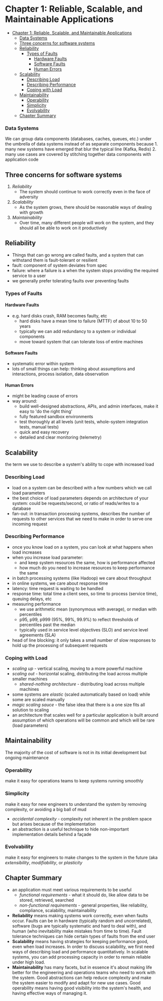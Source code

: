 
# Chapter 1: Reliable, Scalable, and Maintainable Applications
- [Chapter 1: Reliable, Scalable, and Maintainable Applications](#chapter-1-reliable-scalable-and-maintainable-applications)
    - [Data Systems](#data-systems)
  - [Three concerns for software systems](#three-concerns-for-software-systems)
  - [Reliability](#reliability)
    - [Types of Faults](#types-of-faults)
      - [Hardware Faults](#hardware-faults)
      - [Software Faults](#software-faults)
      - [Human Errors](#human-errors)
  - [Scalability](#scalability)
    - [Describing Load](#describing-load)
    - [Describing Performance](#describing-performance)
    - [Coping with Load](#coping-with-load)
  - [Maintainability](#maintainability)
    - [Operability](#operability)
    - [Simplicity](#simplicity)
    - [Evolvability](#evolvability)
  - [Chapter Summary](#chapter-summary)

### Data Systems
We can group data components (databases, caches, queues, etc.) under the umbrella of data systems instead of as separate components because
	1. many new systems have emerged that blur the typical line (Kafka, Redis)
	2. many use cases are covered by stitching together data components with application code

## Three concerns for software systems
1. *Reliability*
	- The system should continue to work correctly even in the face of adversity
2. *Scalability*
	- As the system grows, there should be reasonable ways of dealing with growth
3. *Maintainability*
	- Over time, many different people will work on the system, and they should all be able to work on it productively

## Reliability
- Things that can go wrong are called faults, and a system that can withstand them is fault-tolerant or resilient
- fault: component of system deviates from spec
- failure: where a failure is a when the system stops providing the required service to a user
- we generally prefer tolerating faults over preventing faults

### Types of Faults

#### Hardware Faults
- e.g. hard disks crash, RAM becomes faulty, etc
	- hard disks have a mean time to failure (MTTF) of about 10 to 50 years
	- typically we can add redundancy to a system or individual components
	- move toward system that can tolerate loss of entire machines
#### Software Faults
- systematic error within system
- lots of small things can help: thinking about assumptions and interactions, process isolation, data observation
#### Human Errors
- might be leading cause of errors
- way around:
  - build well-designed abstractions, APIs, and admin interfaces, make it easy to 'do the right thing'
  - fully featured sandbox environments
  - test thoroughly at all levels (unit tests, whole-system integration tests, manual tests)
  - quick and easy recovery
  - detailed and clear monitoring (telemetry)

## Scalability
the term we use to describe a system's ability to cope with increased load

### Describing Load
- load on a system can be described with a few numbers which we call load parameters
- the best choice of load parameters depends on architecture of your system: could be requests/second, or ratio of reads/writes to a database
- fan-out: in transaction processing systems, describes the number of requests to other services that we need to make in order to serve one incoming request

### Describing Performance
- once you know load on a system, you can look at what happens when load increases
- when you increase load parameter:
	- and keep system resources the same, how is performance affected
	- how much do you need to increase resources to keep performance the same
- in batch processing systems (like Hadoop) we care about throughput
- in online systems, we care about response time
- latency: time request is waiting to be handled
- response time: total time a client sees, so time to process (service time), queuing delays, etc
- measuring performance
  - we use arithmetic mean (synonymous with average), or median with percentiles
  - p95, p99, p999 (95%, 99%, 99.9%) to reflect thresholds of percentiles past the median
  - typically used in service level objectives (SLO) and service level agreements (SLA)
- head of line blocking: it only takes a small number of slow responses to hold up the processing of subsequent requests

### Coping with Load
- *scaling up* - vertical scaling, moving to a more powerful machine
- *scaling out* - horizontal scaling, dstributing the load across multiple smaller machines
  - *shared-nothing architecture* - distributing load across multiple machines
- some systems are *elastic* (scaled automatically based on load) while some are scaled manually
- *magic scaling sauce* - the false idea that there is a one size fits all solution to scaling
- an architecture that scales well for a particular application is built around assumption of which operations will be common and which will be rare (load parameters)

## Maintainability
The majority of the cost of software is not in its initial development but ongoing maintenance

### Operability
make it easy for operations teams to keep systems running smoothly

### Simplicity
make it easy for new engineers to understand the system by removing complexity, or avoiding a big ball of mud
- *accidental complexity* - complexity not inherent in the problem space but arises because of the implementation
- an abstraction is a useful technique to hide non-important implementation details behind a façade

### Evolvability
make it easy for engineers to make changes to the system in the future (aka *extensibility*, *modifiability*, or *plasticity*

## Chapter Summary
- an application must meet various requirements to be useful
	- *functional requirements* - what it should do, like allow data to be stored, retrieved, searched
	- *non-functional requirements* - general properties, like reliability, compliance, scalability, maintainability
- **Reliability** means making systems work correctly, even when faults occur. Faults can be in hardware (typically random and uncorrelated), software (bugs are typically systematic and hard to deal with), and human (who inevitability make mistakes from time to time). Fault tolerance techniques can hide certain types of faults from the end user
- **Scalability** means having strategies for keeping performance good, even when load increases. In order to discuss scalability, we first need ways of describing load and performance quantitatively. In scalable systems, you can add processing capacity in order to remain reliable under high load.
- **Maintainability** has many facets, but in essence it's about making life better for the engineering and operations teams who need to work with the system. Good abstractions can help reduce complexity and make the system easier to modify and adapt for new use cases. Good operability means having good visibility into the system's health, and having effective ways of managing it.
